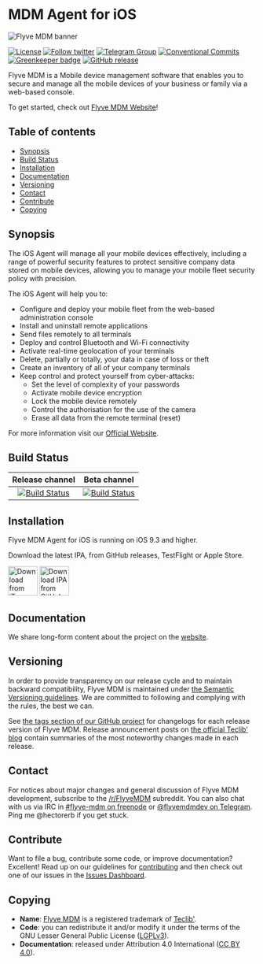 # MDM Agent for iOS

![Flyve MDM banner](https://user-images.githubusercontent.com/663460/26935464-54267e9c-4c6c-11e7-86df-8cfa6658133e.png)

[![License](https://img.shields.io/badge/license-LGPL_v3.0-blue.svg)](https://github.com/flyve-mdm/ios-mdm-agent/blob/develop/LICENSE.md)
[![Follow twitter](https://img.shields.io/twitter/follow/FlyveMDM.svg?style=social&label=Twitter&style=flat-square)](https://twitter.com/FlyveMDM)
[![Telegram Group](https://img.shields.io/badge/Telegram-Group-blue.svg)](https://t.me/flyvemdm)
[![Conventional Commits](https://img.shields.io/badge/Conventional%20Commits-1.0.0-yellow.svg)](https://conventionalcommits.org)
[![Greenkeeper badge](https://badges.greenkeeper.io/flyve-mdm/ios-mdm-agent.svg)](https://greenkeeper.io/)
[![GitHub release](https://img.shields.io/github/release/flyve-mdm/ios-mdm-agent.svg)](https://github.com/flyve-mdm/ios-mdm-agent/releases)

Flyve MDM is a Mobile device management software that enables you to secure and manage all the mobile devices of your business or family via a web-based console.

To get started, check out [Flyve MDM Website](https://flyve-mdm.com/)!

## Table of contents

* [Synopsis](#synopsis)
* [Build Status](#build-status)
* [Installation](#installation)
* [Documentation](#documentation)
* [Versioning](#versioning)
* [Contact](#contact)
* [Contribute](#contribute)
* [Copying](#copying)

## Synopsis

The iOS Agent will manage all your mobile devices effectively, including a range of powerful security features to protect sensitive company data stored on mobile devices, allowing you to manage your mobile fleet security policy with precision.

The iOS Agent will help you to:

* Configure and deploy your mobile fleet from the web-based administration console
* Install and uninstall remote applications
* Send files remotely to all terminals
* Deploy and control Bluetooth and Wi-Fi connectivity
* Activate real-time geolocation of your terminals
* Delete, partially or totally, your data in case of loss or theft
* Create an inventory of all of your company terminals
* Keep control and protect yourself from cyber-attacks:
    * Set the level of complexity of your passwords
    * Activate mobile device encryption
    * Lock the mobile device remotely
    * Control the authorisation for the use of the camera
    * Erase all data from the remote terminal (reset)

For more information visit our [Official Website](http://flyve.org/ios-mdm-agent/).

## Build Status

| **Release channel** | **Beta channel** |
|:---:|:---:|
| [![Build Status](https://circleci.com/gh/flyve-mdm/ios-mdm-agent/tree/master.svg?style=svg)](https://circleci.com/gh/flyve-mdm/ios-mdm-agent/tree/master) | [![Build Status](https://circleci.com/gh/flyve-mdm/ios-mdm-agent/tree/develop.svg?style=svg)](https://circleci.com/gh/flyve-mdm/ios-mdm-agent/tree/develop) |

## Installation

Flyve MDM Agent for iOS is running on iOS 9.3 and higher.

Download the latest IPA, from GitHub releases, TestFlight or Apple Store.

[<img src="https://user-images.githubusercontent.com/663460/26986739-23bffc6e-4d49-11e7-92a2-cdba1b517a08.png" alt="Download from iTunes" height="60">](https://itunes.apple.com/us/app/flyve-mdm-agent)
[<img src="https://user-images.githubusercontent.com/663460/30159664-a0e818f4-93c9-11e7-9937-501201c36709.png" alt="Download IPA from GitHub" height="60">](https://github.com/flyve-mdm/ios-mdm-agent/releases/latest)

## Documentation

We share long-form content about the project on the [website](http://flyve.org/ios-mdm-agent/).

## Versioning

In order to provide transparency on our release cycle and to maintain backward compatibility, Flyve MDM is maintained under [the Semantic Versioning guidelines](http://semver.org/). We are committed to following and complying with the rules, the best we can.

See [the tags section of our GitHub project](https://github.com/flyve-mdm/ios-mdm-agent/tags) for changelogs for each release version of Flyve MDM. Release announcement posts on [the official Teclib' blog](http://www.teclib-edition.com/en/communities/blog-posts/) contain summaries of the most noteworthy changes made in each release.

## Contact

For notices about major changes and general discussion of Flyve MDM development, subscribe to the [/r/FlyveMDM](http://www.reddit.com/r/FlyveMDM) subreddit.
You can also chat with us via IRC in [#flyve-mdm on freenode](http://webchat.freenode.net/?channels=flyve-mdm) or [@flyvemdmdev on Telegram](https://t.me/flyvemdmdev).
Ping me @hectorerb if you get stuck.

## Contribute

Want to file a bug, contribute some code, or improve documentation? Excellent! Read up on our
guidelines for [contributing](./CONTRIBUTING.md) and then check out one of our issues in the [Issues Dashboard](https://github.com/flyve-mdm/ios-mdm-agent/issues).

## Copying

* **Name**: [Flyve MDM](https://flyve-mdm.com/) is a registered trademark of [Teclib'](http://www.teclib-edition.com/en/).
* **Code**: you can redistribute it and/or modify
    it under the terms of the GNU Lesser General Public License ([LGPLv3](https://www.gnu.org/licenses/lgpl-3.0.en.html)).
* **Documentation**: released under Attribution 4.0 International ([CC BY 4.0](https://creativecommons.org/licenses/by/4.0/)).
